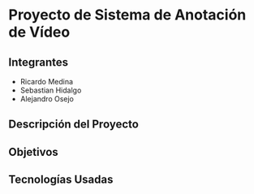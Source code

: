 # Proyecto de Sistema de Anotación de Vídeo

## Integrantes

* Ricardo Medina 
* Sebastian Hidalgo
* Alejandro Osejo

## Descripción del Proyecto

## Objetivos

## Tecnologías Usadas

